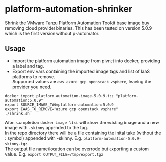 # platform-automation-shrinker

Shrink the VMware Tanzu Platform Automation Toolkit base image buy removing cloud provider binaries. This has been tested on version 5.0.9 which is the first version without p-automator.

## Usage
- Import the platform automation image from pivnet into docker, providing a label and tag.
- Export env vars containing the imported image tags and list of IaaS platforms to remove.<br/>
  Supported values are `aws azure gcp openstack vsphere`, leaving the provider you need.
```
docker import platform-automation-image-5.0.9.tgz "platform-automation:5.0.9"
export SOURCE_IMAGE_TAG=platform-automation:5.0.9
export IAAS_TO_REMOVE="azure gcp openstack vsphere"
./shrink.sh
```
After completion `docker image list` will show the existing image and a new image with `-skinny` appended to the tag.<br/>
In the repo directory there will be a file containing the inital take (without the : symbol) appended with -skinny. E.g. `platform-automation-5.0.9-skinny.tgz`.<br/>
The output file name/location can be overrode but exporting a custom value. E.g. `export OUTPUT_FILE=/tmp/export.tgz`